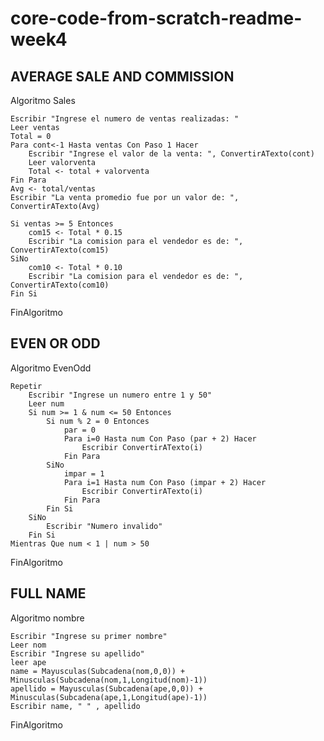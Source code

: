 # core-code-from-scratch-readme-week4

## AVERAGE SALE AND COMMISSION

Algoritmo Sales
	
	Escribir "Ingrese el numero de ventas realizadas: "
	Leer ventas
	Total = 0
	Para cont<-1 Hasta ventas Con Paso 1 Hacer
		Escribir "Ingrese el valor de la venta: ", ConvertirATexto(cont)
		Leer valorventa
		Total <- total + valorventa
	Fin Para
	Avg <- total/ventas
	Escribir "La venta promedio fue por un valor de: ", ConvertirATexto(Avg)
	
	Si ventas >= 5 Entonces
		com15 <- Total * 0.15
		Escribir "La comision para el vendedor es de: ", ConvertirATexto(com15)
	SiNo
		com10 <- Total * 0.10
		Escribir "La comision para el vendedor es de: ", ConvertirATexto(com10)
	Fin Si
	
FinAlgoritmo


## EVEN OR ODD

Algoritmo EvenOdd

	Repetir
		Escribir "Ingrese un numero entre 1 y 50"
		Leer num
		Si num >= 1 & num <= 50 Entonces
			Si num % 2 = 0 Entonces
				par = 0
				Para i=0 Hasta num Con Paso (par + 2) Hacer
					Escribir ConvertirATexto(i)
				Fin Para
			SiNo
				impar = 1
				Para i=1 Hasta num Con Paso (impar + 2) Hacer
					Escribir ConvertirATexto(i)
				Fin Para
			Fin Si
		SiNo
			Escribir "Numero invalido"
		Fin Si
	Mientras Que num < 1 | num > 50
	
FinAlgoritmo


## FULL NAME

Algoritmo nombre

	Escribir "Ingrese su primer nombre"
	Leer nom
	Escribir "Ingrese su apellido"
	leer ape
	name = Mayusculas(Subcadena(nom,0,0)) + Minusculas(Subcadena(nom,1,Longitud(nom)-1))
	apellido = Mayusculas(Subcadena(ape,0,0)) + Minusculas(Subcadena(ape,1,Longitud(ape)-1))
	Escribir name, " " , apellido
	
FinAlgoritmo


